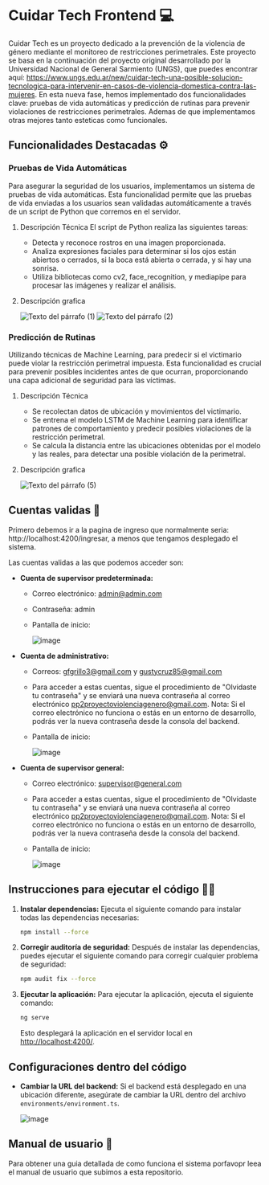 # Cuidar Tech Frontend 💻
Cuidar Tech es un proyecto dedicado a la prevención de la violencia de género mediante el monitoreo de restricciones perimetrales. Este proyecto se basa en la continuación del proyecto original desarrollado por la Universidad Nacional de General Sarmiento (UNGS), que puedes encontrar aquí: https://www.ungs.edu.ar/new/cuidar-tech-una-posible-solucion-tecnologica-para-intervenir-en-casos-de-violencia-domestica-contra-las-mujeres. En esta nueva fase, hemos implementado dos funcionalidades clave: pruebas de vida automáticas y predicción de rutinas para prevenir violaciones de restricciones perimetrales. Ademas de que implementamos otras mejores tanto esteticas como funcionales.

## Funcionalidades Destacadas ⚙️

### Pruebas de Vida Automáticas
Para asegurar la seguridad de los usuarios, implementamos un sistema de pruebas de vida automáticas. Esta funcionalidad permite que las pruebas de vida enviadas a los usuarios sean validadas automáticamente a través de un script de Python que corremos en el servidor.

1. Descripción Técnica
    El script de Python realiza las siguientes tareas:
      - Detecta y reconoce rostros en una imagen proporcionada.
      - Analiza expresiones faciales para determinar si los ojos están abiertos o cerrados, si la boca está abierta o cerrada, y si hay una sonrisa.
      - Utiliza bibliotecas como cv2, face_recognition, y mediapipe para procesar las imágenes y realizar el análisis.

2. Descripción grafica
   
    ![Texto del párrafo (1)](https://github.com/MatiasM12/Cuidar-Tech-Frontend/assets/86579814/2c332b3f-3bb8-4303-b792-e7394c1f3656)
    ![Texto del párrafo (2)](https://github.com/MatiasM12/Cuidar-Tech-Frontend/assets/86579814/35ada39a-9e08-49fd-abed-fab03603725b)


### Predicción de Rutinas
Utilizando técnicas de Machine Learning, para predecir si el victimario puede violar la restricción perimetral impuesta. Esta funcionalidad es crucial para prevenir posibles incidentes antes de que ocurran, proporcionando una capa adicional de seguridad para las víctimas.

1. Descripción Técnica
      - Se recolectan datos de ubicación y movimientos del victimario.
      - Se entrena el modelo LSTM de Machine Learning para identificar patrones de comportamiento y predecir posibles violaciones de la restricción perimetral.
      - Se calcula la distancia entre las ubicaciones obtenidas por el modelo y las reales, para detectar una posible violación de la perimetral.

2. Descripción grafica

    ![Texto del párrafo (5)](https://github.com/MatiasM12/Cuidar-Tech-Frontend/assets/86579814/d5ee9fbb-9338-44bf-a5c6-114b6eb2e833)

## Cuentas validas 👤
Primero debemos ir a la pagina de ingreso que normalmente seria: http://localhost:4200/ingresar, a menos que tengamos desplegado el sistema.

Las cuentas validas a las que podemos acceder son:

- **Cuenta de supervisor predeterminada:**
  - Correo electrónico: admin@admin.com
  - Contraseña: admin
  - Pantalla de inicio:
    
    ![image](https://github.com/Nicolas2k19/PP2Frontend/assets/86579814/8a1c4123-1317-4e64-9022-89a33a3fc5cb)


- **Cuenta de administrativo:**
  - Correos: gfgrillo3@gmail.com y gustycruz85@gmail.com
  - Para acceder a estas cuentas, sigue el procedimiento de "Olvidaste tu contraseña" y se enviará una nueva contraseña al correo electrónico pp2proyectoviolenciagenero@gmail.com.
    Nota: Si el correo electrónico no funciona o estás en un entorno de desarrollo, podrás ver la nueva contraseña desde la consola del backend.
  - Pantalla de inicio:

    ![image](https://github.com/Nicolas2k19/PP2Frontend/assets/86579814/c14b3015-fea3-48e2-ad76-f09ad988eb30)

    
- **Cuenta de supervisor general:**
  - Correo electrónico: supervisor@general.com
  - Para acceder a estas cuentas, sigue el procedimiento de "Olvidaste tu contraseña" y se enviará una nueva contraseña al correo electrónico pp2proyectoviolenciagenero@gmail.com.
    Nota: Si el correo electrónico no funciona o estás en un entorno de desarrollo, podrás ver la nueva contraseña desde la consola del backend.
  - Pantalla de inicio:
 
    ![image](https://github.com/Nicolas2k19/PP2Frontend/assets/86579814/1b2f423a-419d-4fd4-a17b-417ed2d023bf)


## Instrucciones para ejecutar el código 👨‍🏫

1. **Instalar dependencias:** Ejecuta el siguiente comando para instalar todas las dependencias necesarias:

    ```bash
    npm install --force
    ```

2. **Corregir auditoría de seguridad:** Después de instalar las dependencias, puedes ejecutar el siguiente comando para corregir cualquier problema de seguridad:

    ```bash
    npm audit fix --force
    ```

3. **Ejecutar la aplicación:** Para ejecutar la aplicación, ejecuta el siguiente comando:

    ```bash
    ng serve
    ```

    Esto desplegará la aplicación en el servidor local en [http://localhost:4200/](http://localhost:4200/).

## Configuraciones dentro del código

- **Cambiar la URL del backend:** Si el backend está desplegado en una ubicación diferente, asegúrate de cambiar la URL dentro del archivo `environments/environment.ts`.

    ![image](https://github.com/Nicolas2k19/PP2Frontend/assets/86579814/1e39074e-21d2-4e91-bfc3-1e7443df763f)

## Manual de usuario 📕
Para obtener una guia detallada de como funciona el sistema porfavopr leea el manual de usuario que subimos a esta repositorio.

